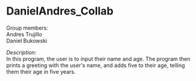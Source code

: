 # DanielAndres_Collab
Group members:<br>
Andres Trujillo<br>
Daniel Bukowski
  
<em> Description:</em> <br>
In this program, the user is to input their name and age. The program then prints a greeting with the user's name, and adds five to their age, telling them their age in five years.
